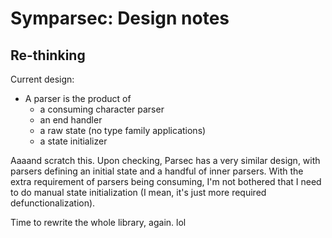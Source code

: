# Symparsec: Design notes
## Re-thinking
Current design:

* A parser is the product of
  * a consuming character parser
  * an end handler
  * a raw state (no type family applications)
  * a state initializer

Aaaand scratch this. Upon checking, Parsec has a very similar design, with
parsers defining an initial state and a handful of inner parsers. With the extra
requirement of parsers being consuming, I'm not bothered that I need to do
manual state initialization (I mean, it's just more required
defunctionalization).

Time to rewrite the whole library, again. lol
